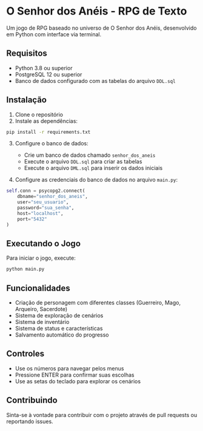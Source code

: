 # O Senhor dos Anéis - RPG de Texto

Um jogo de RPG baseado no universo de O Senhor dos Anéis, desenvolvido em Python com interface via terminal.

## Requisitos

- Python 3.8 ou superior
- PostgreSQL 12 ou superior
- Banco de dados configurado com as tabelas do arquivo `DDL.sql`

## Instalação

1. Clone o repositório
2. Instale as dependências:

```bash
pip install -r requirements.txt
```

3. Configure o banco de dados:

   - Crie um banco de dados chamado `senhor_dos_aneis`
   - Execute o arquivo `DDL.sql` para criar as tabelas
   - Execute o arquivo `DML.sql` para inserir os dados iniciais

4. Configure as credenciais do banco de dados no arquivo `main.py`:

```python
self.conn = psycopg2.connect(
    dbname="senhor_dos_aneis",
    user="seu_usuario",
    password="sua_senha",
    host="localhost",
    port="5432"
)
```

## Executando o Jogo

Para iniciar o jogo, execute:

```bash
python main.py
```

## Funcionalidades

- Criação de personagem com diferentes classes (Guerreiro, Mago, Arqueiro, Sacerdote)
- Sistema de exploração de cenários
- Sistema de inventário
- Sistema de status e características
- Salvamento automático do progresso

## Controles

- Use os números para navegar pelos menus
- Pressione ENTER para confirmar suas escolhas
- Use as setas do teclado para explorar os cenários

## Contribuindo

Sinta-se à vontade para contribuir com o projeto através de pull requests ou reportando issues.
